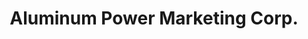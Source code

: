 ---
title: "Aluminum Power Marketing Corp."
url: /manila/aluminum-power-marketing-corp/
shop: hardware
---